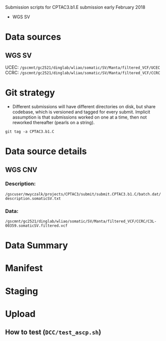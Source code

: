 Submission scripts for CPTAC3.b1.E submission early February 2018

* WGS SV

# Data sources

## WGS SV

UCEC: `/gscmnt/gc2521/dinglab/wliao/somatic/SV/Manta/filtered_VCF/UCEC`
CCRC: `/gscmnt/gc2521/dinglab/wliao/somatic/SV/Manta/filtered_VCF/CCRC`

# Git strategy

* Different submissions will have different directories on disk, but share
  codebase, which is versioned and tagged for every submit.  Implicit
assumption is that submissions worked on one at a time, then not reworked
thereafter (pearls on a string).

```
git tag -a CPTAC3.b1.C
```

# Data source details

## WGS CNV
### Description: 
`/gscuser/mwyczalk/projects/CPTAC3/submit/submit.CPTAC3.b1.C/batch.dat/description.somaticSV.txt`

### Data: 
``` 
/gscmnt/gc2521/dinglab/wliao/somatic/SV/Manta/filtered_VCF/CCRC/C3L-00359.somaticSV.filtered.vcf
```

# Data Summary

# Manifest


# Staging


# Upload

## How to test (`DCC/test_ascp.sh`)

